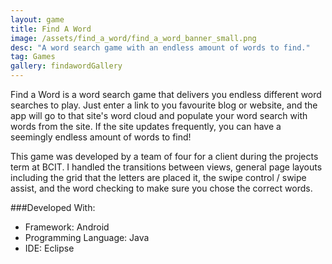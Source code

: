 ```yaml
---
layout: game
title: Find A Word
image: /assets/find_a_word/find_a_word_banner_small.png
desc: "A word search game with an endless amount of words to find."
tag: Games
gallery: findawordGallery
---
```

Find a Word is a word search game that delivers you endless different word searches to play. Just enter a link to you favourite blog or website, and the app will go to that site's word cloud and populate your word search with words from the site. If the site updates frequently, you can have a seemingly endless amount of words to find!

This game was developed by a team of four for a client during the projects term at BCIT. I handled the transitions between views, general page layouts including the grid that the letters are placed it, the swipe control / swipe assist, and the word checking to make sure you chose the correct words.

###Developed With:
* Framework: Android
* Programming Language: Java
* IDE: Eclipse